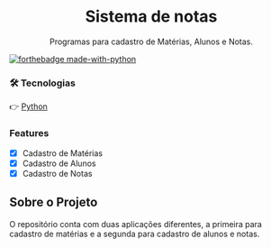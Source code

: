<h1 align="center"> Sistema de notas </h1>
<p align="center">Programas para cadastro de Matérias, Alunos e Notas.</p>


[![forthebadge made-with-python](http://ForTheBadge.com/images/badges/made-with-python.svg)](https://www.python.org/)

### 🛠️ Tecnologias
:point_right: [Python](https://www.python.org/)

### Features

- [x] Cadastro de Matérias
- [x] Cadastro de Alunos
- [x] Cadastro de Notas

## Sobre o Projeto
O repositório conta com duas aplicações diferentes, a primeira para cadastro de matérias e a segunda para cadastro de alunos e notas.
